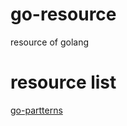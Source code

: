 # go-resource
resource of golang


# resource list
[go-partterns](https://github.com/tmrts/go-patterns)
